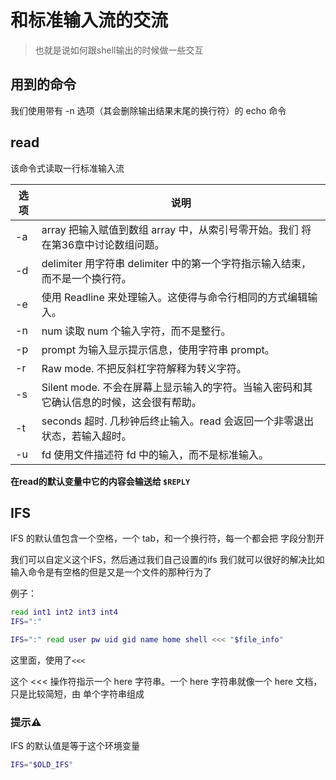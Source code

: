 # 和标准输入流的交流
> 也就是说如何跟shell输出的时候做一些交互

## 用到的命令
我们使用带有 -n 选项（其会删除输出结果末尾的换行符）的 echo 命令

## read

该命令式读取一行标准输入流

|选项	|说明|
|-|-|
|-a| array	把输入赋值到数组 array 中，从索引号零开始。我们 将在第36章中讨论数组问题。
|-d| delimiter	用字符串 delimiter 中的第一个字符指示输入结束，而不是一个换行符。
|-e|	使用 Readline 来处理输入。这使得与命令行相同的方式编辑输入。
|-n| num	读取 num 个输入字符，而不是整行。
|-p| prompt	为输入显示提示信息，使用字符串 prompt。
|-r|	Raw mode. 不把反斜杠字符解释为转义字符。
|-s|	Silent mode. 不会在屏幕上显示输入的字符。当输入密码和其它确认信息的时候，这会很有帮助。
|-t| seconds	超时. 几秒钟后终止输入。read 会返回一个非零退出状态，若输入超时。
|-u| fd	使用文件描述符 fd 中的输入，而不是标准输入。

**在read的默认变量中它的内容会输送给 `$REPLY`**

## IFS

IFS 的默认值包含一个空格，一个 tab，和一个换行符，每一个都会把 字段分割开

我们可以自定义这个IFS，然后通过我们自己设置的ifs 我们就可以很好的解决比如输入命令是有空格的但是又是一个文件的那种行为了

例子：
```bash
read int1 int2 int3 int4
IFS=":"
```
```bash
IFS=":" read user pw uid gid name home shell <<< "$file_info"
```
这里面，使用了`<<<`

这个 <<< 操作符指示一个 here 字符串。一个 here 字符串就像一个 here 文档，只是比较简短，由 单个字符串组成

### 提示⚠️
IFS 的默认值是等于这个环境变量
```bash
IFS="$OLD_IFS"
```
